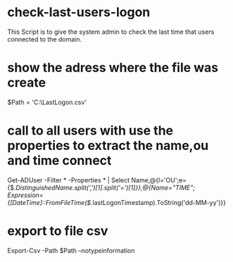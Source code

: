# check-last-users-logon
This Script is to give the system admin to check the last time that users connected to the domain.

# show the adress where the file was create
$Path = 'C:\LastLogon.csv'

# call to all users with use the properties to extract the name,ou and time connect
Get-ADUser -Filter * -Properties * | 
Select Name,@{l='OU';e={$_.DistinguishedName.split(',')[1].split('=')[1]}},@{Name="TIME"; Expression={[DateTime]::FromFileTime($_.lastLogonTimestamp).ToString('dd-MM-yy')}}

# export to file csv
Export-Csv -Path $Path –notypeinformation
